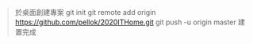 > 於桌面創建專案
> git init
> git remote add origin https://github.com/pellok/2020ITHome.git
> git push -u origin master
> 建置完成
